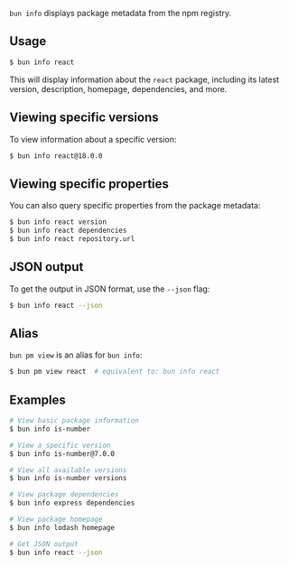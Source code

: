 `bun info` displays package metadata from the npm registry.

## Usage

```bash
$ bun info react
```

This will display information about the `react` package, including its latest version, description, homepage, dependencies, and more.

## Viewing specific versions

To view information about a specific version:

```bash
$ bun info react@18.0.0
```

## Viewing specific properties

You can also query specific properties from the package metadata:

```bash
$ bun info react version
$ bun info react dependencies
$ bun info react repository.url
```

## JSON output

To get the output in JSON format, use the `--json` flag:

```bash
$ bun info react --json
```

## Alias

`bun pm view` is an alias for `bun info`:

```bash
$ bun pm view react  # equivalent to: bun info react
```

## Examples

```bash
# View basic package information
$ bun info is-number

# View a specific version
$ bun info is-number@7.0.0

# View all available versions
$ bun info is-number versions

# View package dependencies
$ bun info express dependencies

# View package homepage
$ bun info lodash homepage

# Get JSON output
$ bun info react --json
```
